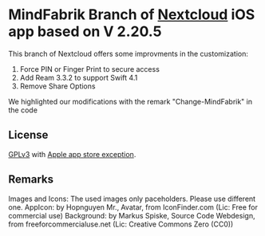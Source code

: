 # MindFabrik Branch of [Nextcloud](https://nextcloud.com) iOS app based on V 2.20.5

This branch of Nextcloud offers some improvments in the customization:
1. Force PIN or Finger Print to secure access
2. Add Ream 3.3.2 to support Swift 4.1
3. Remove Share Options

We highlighted our modifications with the remark "Change-MindFabrik" in the code


## License
[GPLv3](https://github.com/nextcloud/ios/blob/master/LICENSE) with [Apple app store exception](https://github.com/nextcloud/ios/blob/master/COPYING.iOS).

## Remarks
Images and Icons: The used images only paceholders. Please use different one.
	AppIcon: by Hopnguyen Mr., Avatar, from IconFinder.com (Lic: Free for commercial use)
	Background: by Markus Spiske, Source Code Webdesign, from freeforcommercialuse.net (Lic: Creative Commons Zero (CC0))
